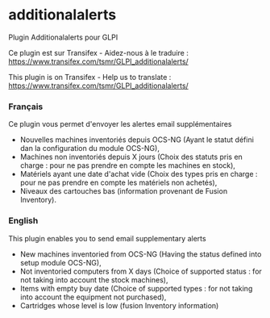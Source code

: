 # additionalalerts

Plugin Additionalalerts pour GLPI

Ce plugin est sur Transifex - Aidez-nous à le traduire :
https://www.transifex.com/tsmr/GLPI_additionalalerts/

This plugin is on Transifex - Help us to translate :
https://www.transifex.com/tsmr/GLPI_additionalalerts/

### Français

Ce plugin vous permet d'envoyer les alertes email supplémentaires
* Nouvelles machines inventoriés depuis OCS-NG (Ayant le statut défini dan la configuration du module OCS-NG),
* Machines non inventoriés depuis X jours (Choix des statuts pris en charge : pour ne pas prendre en compte les machines en stock),
* Matériels ayant une date d'achat vide (Choix des types pris en charge : pour ne pas prendre en compte les matériels non achetés),
* Niveaux des cartouches bas (information provenant de Fusion Inventory).

### English

This plugin enables you to send email supplementary alerts
* New machines inventoried from OCS-NG (Having the status defined into setup module OCS-NG),
* Not inventoried computers from X days (Choice of supported status : for not taking into account the stock machines),
* Items with empty buy date (Choice of supported types : for not taking into account the equipment not purchased),
* Cartridges whose level is low (fusion Inventory information)
